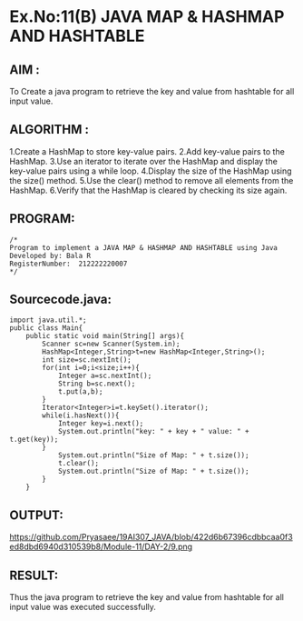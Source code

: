 # Ex.No:11(B)   JAVA MAP & HASHMAP AND HASHTABLE
## AIM :
To Create a java program to retrieve the key and value from hashtable for all input value.

## ALGORITHM :
1.Create a HashMap to store key-value pairs.
2.Add key-value pairs to the HashMap.
3.Use an iterator to iterate over the HashMap and display the key-value pairs using a while loop.
4.Display the size of the HashMap using the size() method.
5.Use the clear() method to remove all elements from the HashMap.
6.Verify that the HashMap is cleared by checking its size again.

## PROGRAM:
 ```
/*
Program to implement a JAVA MAP & HASHMAP AND HASHTABLE using Java
Developed by: Bala R
RegisterNumber:  212222220007
*/
```

## Sourcecode.java:
```
import java.util.*;
public class Main{
    public static void main(String[] args){
        Scanner sc=new Scanner(System.in);
        HashMap<Integer,String>t=new HashMap<Integer,String>();
        int size=sc.nextInt();
        for(int i=0;i<size;i++){
            Integer a=sc.nextInt();
            String b=sc.next();
            t.put(a,b);
        }
        Iterator<Integer>i=t.keySet().iterator();
        while(i.hasNext()){
            Integer key=i.next();
            System.out.println("key: " + key + " value: " + t.get(key));
        }
            System.out.println("Size of Map: " + t.size());
            t.clear();
            System.out.println("Size of Map: " + t.size());
        }
    }
```

## OUTPUT:

https://github.com/Pryasaee/19AI307_JAVA/blob/422d6b67396cdbbcaa0f3ed8dbd6940d310539b8/Module-11/DAY-2/9.png

## RESULT:
Thus the java program to retrieve the key and value from hashtable for all input value was executed successfully.







